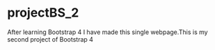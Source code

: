 # projectBS_2
After learning Bootstrap 4 I have made this single webpage.This is my second project of Bootstrap 4 
